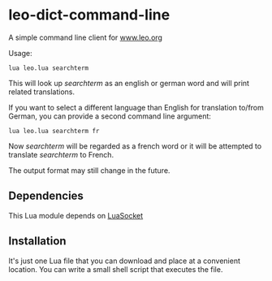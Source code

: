 leo-dict-command-line
=====================

A simple command line client for www.leo.org

Usage:

	lua leo.lua searchterm

This will look up *searchterm* as an english or german word and will print
related translations.

If you want to select a different language than English for translation to/from
German, you can provide a second command line argument:

	lua leo.lua searchterm fr

Now *searchterm* will be regarded as a french word or it will be attempted to
translate *searchterm* to French.

The output format may still change in the future.


Dependencies
------------

This Lua module depends on
[LuaSocket](http://www.cs.princeton.edu/~diego/professional/luasocket/)

Installation
------------

It's just one Lua file that you can download and place at a convenient location.
You can write a small shell script that executes the file.
